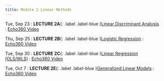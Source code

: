 ```yaml
---
title: Module 2 Linear Methods
---
```


Tue, Sep 23
: **LECTURE 2A**{: .label .label-blue }[Linear Discriminant Analysis](/assets/lectures/M2-Linear-Methods/L2a-Linear-Discriminant-Analysis-Handout.pdf)
  :  [Echo360 Video](#)


Thu, Sep 25
: **LECTURE 2B**{: .label .label-blue }[Logistic Regression](/assets/lectures/M2-Linear-Methods/L2b-Logistic-Regression-Handout.pdf)
  :  [Echo360 Video](#)


Tue, Sep 30
: **LECTURE 2C**{: .label .label-blue }[Linear Regression (OLS/WLS)](/assets/lectures/M2-Linear-Methods/L2c-Linear-Regression-Handout.pdf)
  :  [Echo360 Video](#)

Tue, Oct 7
: **LECTURE 2E**{: .label .label-blue }[Generalized Linear Models](/assets/lectures/M2-Linear-Methods/L2e-GLMs-Handout.pdf)
  :  [Echo360 Video](#)